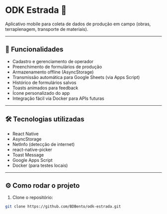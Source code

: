 # ODK Estrada 🚜

Aplicativo mobile para coleta de dados de produção em campo (obras, terraplenagem, transporte de materiais).

---

## 📲 Funcionalidades

- Cadastro e gerenciamento de operador
- Preenchimento de formulários de produção
- Armazenamento offline (AsyncStorage)
- Transmissão automática para Google Sheets (via Apps Script)
- Histórico de formulários salvos
- Toasts animados para feedback
- Ícone personalizado do app
- Integração fácil via Docker para APIs futuras

---

## 🛠️ Tecnologias utilizadas

- React Native
- AsyncStorage
- NetInfo (detecção de internet)
- react-native-picker
- Toast Message
- Google Apps Script
- Docker (para testes locais)

---

## ⚙️ Como rodar o projeto

1. Clone o repositório:

```bash
git clone https://github.com/BDBento/odk-estrada.git
